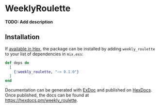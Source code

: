# WeeklyRoulette

**TODO: Add description**

## Installation

If [available in Hex](https://hex.pm/docs/publish), the package can be installed
by adding `weekly_roulette` to your list of dependencies in `mix.exs`:

```elixir
def deps do
  [
    {:weekly_roulette, "~> 0.1.0"}
  ]
end
```

Documentation can be generated with [ExDoc](https://github.com/elixir-lang/ex_doc)
and published on [HexDocs](https://hexdocs.pm). Once published, the docs can
be found at <https://hexdocs.pm/weekly_roulette>.

